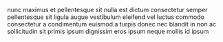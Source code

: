 nunc maximus et pellentesque sit nulla est dictum consectetur semper
pellentesque sit ligula augue vestibulum eleifend vel luctus commodo
consectetur a condimentum euismod a turpis donec nec blandit in non ac
sollicitudin sit primis ipsum dignissim eros ipsum neque mollis id ipsum